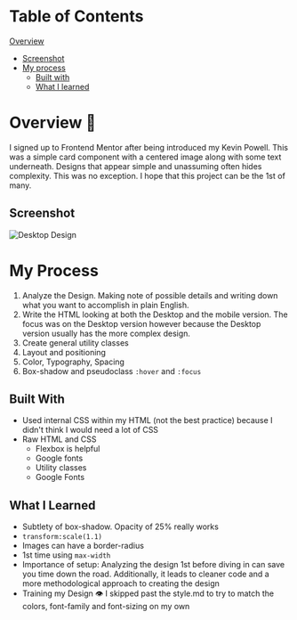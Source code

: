 # Table of Contents
 [Overview](#overview)
  - [Screenshot](#screenshot)
- [My process](#my-process)
  - [Built with](#built-with)
  - [What I learned](#what-i-learned)

# Overview 👋
I signed up to Frontend Mentor after being introduced my Kevin Powell. This was a simple card component with a centered image along with some text underneath. Designs that appear simple and unassuming often hides complexity. This was no exception. I hope that this project can be the 1st of many.

## Screenshot
 ![Desktop Design](/images/qr-desktop.png)

# My Process
1. Analyze the Design. Making note of possible details and writing down what you want to accomplish in plain English.
2. Write the HTML looking at both the Desktop and the mobile version. The focus was on the Desktop version however because the Desktop version usually has the more complex design.
3. Create general utility classes 
4. Layout and positioning
5. Color, Typography, Spacing
6. Box-shadow and pseudoclass `:hover` and `:focus`

## Built With
- Used internal CSS within my HTML (not the best practice) because I didn't think I would need a lot of CSS
- Raw HTML and CSS
  - Flexbox is helpful
  - Google fonts
  - Utility classes
  - Google Fonts

## What I Learned
- Subtlety of box-shadow. Opacity of 25% really works
- `transform:scale(1.1)`
- Images can have a border-radius
- 1st time using `max-width`
- Importance of setup: Analyzing the design 1st before diving in can save you time down the road. Additionally, it leads to cleaner code and a more methodological approach to creating the design
- Training my Design 👁 I skipped past the style.md to try to match the colors, font-family and font-sizing on my own
